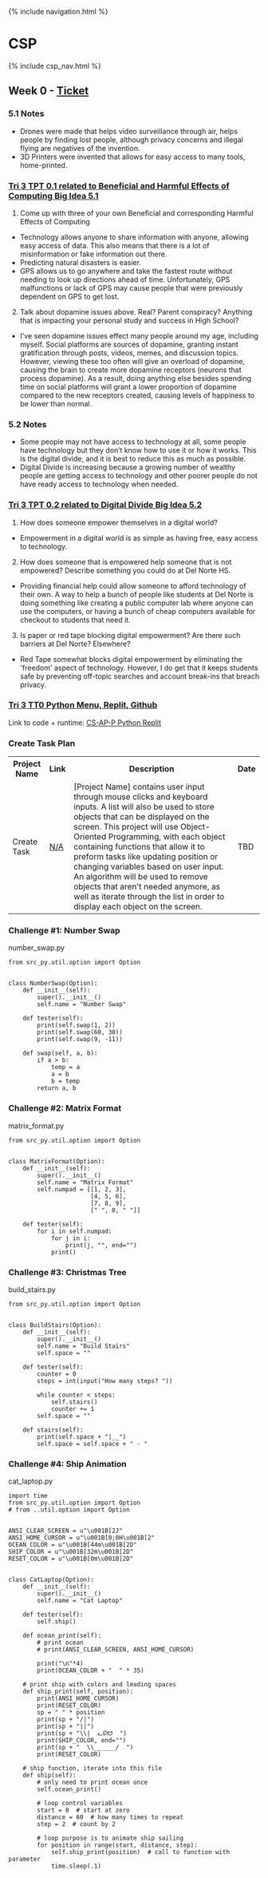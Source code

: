 {% include navigation.html %}

# CSP

{% include csp_nav.html %}

## Week 0 - [Ticket](https://github.com/Archkitten/CS-AP-2/issues/1)

### 5.1 Notes

* Drones were made that helps video surveillance through air, helps people by finding lost people, although privacy concerns and illegal flying are negatives of the invention.
* 3D Printers were invented that allows for easy access to many tools, home-printed.

### [Tri 3 TPT 0.1 related to Beneficial and Harmful Effects of Computing Big Idea 5.1](https://github.com/nighthawkcoders/nighthawk_csp/wiki/Tri-3-TPT-0.1-related-to-Beneficial-and-Harmful-Effects-of-Computing-Big-Idea-5.1)

1. Come up with three of your own Beneficial and corresponding Harmful Effects of Computing
* Technology allows anyone to share information with anyone, allowing easy access of data. This also means that there is a lot of misinformation or fake information out there.
* Predicting natural disasters is easier.
* GPS allows us to go anywhere and take the fastest route without needing to look up directions ahead of time. Unfortunately, GPS malfunctions or lack of GPS may cause people that were previously dependent on GPS to get lost.

2. Talk about dopamine issues above. Real? Parent conspiracy? Anything that is impacting your personal study and success in High School?
* I've seen dopamine issues effect many people around my age, including myself. Social platforms are sources of dopamine, granting instant gratification through posts, videos, memes, and discussion topics. However, viewing these too often will give an overload of dopamine, causing the brain to create more dopamine receptors (neurons that process dopamine). As a result, doing anything else besides spending time on social platforms will grant a lower proportion of dopamine compared to the new receptors created, causing levels of happiness to be lower than normal.

### 5.2 Notes

* Some people may not have access to technology at all, some people have technology but they don’t know how to use it or how it works. This is the digital divide, and it is best to reduce this as much as possible.
* Digital Divide is increasing because a growing number of wealthy people are getting access to technology and other poorer people do not have ready access to technology when needed.

### [Tri 3 TPT 0.2 related to Digital Divide Big Idea 5.2](https://github.com/nighthawkcoders/nighthawk_csp/wiki/Tri-3-TPT-0.2-related-to-Digital-Divide-Big-Idea-5.2)

1. How does someone empower themselves in a digital world?
* Empowerment in a digital world is as simple as having free, easy access to technology.

2. How does someone that is empowered help someone that is not empowered? Describe something you could do at Del Norte HS.
* Providing financial help could allow someone to afford technology of their own. A way to help a bunch of people like students at Del Norte is doing something like creating a public computer lab where anyone can use the computers, or having a bunch of cheap computers available for checkout to students that need it.

3. Is paper or red tape blocking digital empowerment? Are there such barriers at Del Norte? Elsewhere?
* Red Tape somewhat blocks digital empowerment by eliminating the 'freedom' aspect of technology. However, I do get that it keeps students safe by preventing off-topic searches and account break-ins that breach privacy.

### [Tri 3 TT0 Python Menu, Replit, Github](https://github.com/nighthawkcoders/nighthawk_csp/wiki/Tri-3---TT0---Python-Menu,-Replit,-Github)

Link to code + runtime: [CS-AP-P Python Replit](https://replit.com/@ArchHuang/CS-AP-P?lite=true)

### Create Task Plan

<table>
    <tr>
        <th>Project Name</th>
        <th>Link</th>
        <th>Description</th>
        <th>Date</th>
    </tr>
    <tr>
        <td>Create Task</td>
        <td><a href="https://www.google.com/">N/A</a></td>
        <td>
            [Project Name] contains user input through mouse clicks and keyboard inputs.
            A list will also be used to store objects that can be displayed on the screen.
            This project will use Object-Oriented Programming, with each object containing functions that allow it to preform tasks like updating position or changing variables based on user input.
            An algorithm will be used to remove objects that aren't needed anymore, as well as iterate through the list in order to display each object on the screen.
        </td>
        <td>TBD</td>
    </tr>
</table>

### Challenge #1: Number Swap
number_swap.py
```
from src_py.util.option import Option


class NumberSwap(Option):
    def __init__(self):
        super().__init__()
        self.name = "Number Swap"

    def tester(self):
        print(self.swap(1, 2))
        print(self.swap(60, 30))
        print(self.swap(9, -11))

    def swap(self, a, b):
        if a > b:
            temp = a
            a = b
            b = temp
        return a, b
```

### Challenge #2: Matrix Format
matrix_format.py
```
from src_py.util.option import Option


class MatrixFormat(Option):
    def __init__(self):
        super().__init__()
        self.name = "Matrix Format"
        self.numpad = [[1, 2, 3],
                       [4, 5, 6],
                       [7, 8, 9],
                       [" ", 0, " "]]

    def tester(self):
        for i in self.numpad:
            for j in i:
                print(j, "", end="")
            print()
```

### Challenge #3: Christmas Tree
build_stairs.py
```
from src_py.util.option import Option


class BuildStairs(Option):
    def __init__(self):
        super().__init__()
        self.name = "Build Stairs"
        self.space = ""

    def tester(self):
        counter = 0
        steps = int(input("How many steps? "))

        while counter < steps:
            self.stairs()
            counter += 1
        self.space = ""

    def stairs(self):
        print(self.space + "|__")
        self.space = self.space + " - "
```

### Challenge #4: Ship Animation
cat_laptop.py
```
import time
from src_py.util.option import Option
# from ..util.option import Option


ANSI_CLEAR_SCREEN = u"\u001B[2J"
ANSI_HOME_CURSOR = u"\u001B[0;0H\u001B[2"
OCEAN_COLOR = u"\u001B[44m\u001B[2D"
SHIP_COLOR = u"\u001B[32m\u001B[2D"
RESET_COLOR = u"\u001B[0m\u001B[2D"


class CatLaptop(Option):
    def __init__(self):
        super().__init__()
        self.name = "Cat Laptop"

    def tester(self):
        self.ship()

    def ocean_print(self):
        # print ocean
        # print(ANSI_CLEAR_SCREEN, ANSI_HOME_CURSOR)

        print("\n"*4)
        print(OCEAN_COLOR + "  " * 35)

    # print ship with colors and leading spaces
    def ship_print(self, position):
        print(ANSI_HOME_CURSOR)
        print(RESET_COLOR)
        sp = " " * position
        print(sp + "/|")
        print(sp + "||")
        print(sp + "\\|  ᓚᘏᗢ  ")
        print(SHIP_COLOR, end="")
        print(sp + "  \\______/  ")
        print(RESET_COLOR)

    # ship function, iterate into this file
    def ship(self):
        # only need to print ocean once
        self.ocean_print()

        # loop control variables
        start = 0  # start at zero
        distance = 60  # how many times to repeat
        step = 2  # count by 2

        # loop purpose is to animate ship sailing
        for position in range(start, distance, step):
            self.ship_print(position)  # call to function with parameter
            time.sleep(.1)
```
